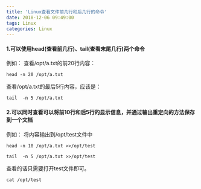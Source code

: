 ```yaml
---
title: 'Linux查看文件前几行和后几行的命令'
date: 2018-12-06 09:49:00
tags: Linux
categories: Linux
---
```


#### 1.可以使用head(查看前几行)、tail(查看末尾几行)两个命令
例如：
查看/opt/a.txt的前20行内容：
```shell
head -n 20 /opt/a.txt
```
查看/opt/a.txt的最后5行内容，应该是：
```shell
tail  -n 5 /opt/a.txt
```
#### 2.可以同时查看可以将前10行和后5行的显示信息，并通过输出重定向的方法保存到一个文档

例如：
将内容输出到/opt/test文件中
```shell
head -n 10 /opt/a.txt >>/opt/test

tail  -n 5 /opt/a.txt >>/opt/test
```
查看的话只需要打开test文件即可。
```shell
cat /opt/test
```